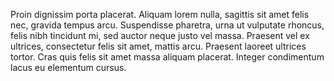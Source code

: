 Proin dignissim porta placerat. Aliquam lorem nulla, sagittis sit amet felis nec, gravida tempus arcu. Suspendisse pharetra, urna ut vulputate rhoncus, felis nibh tincidunt mi, sed auctor neque justo vel massa. Praesent vel ex ultrices, consectetur felis sit amet, mattis arcu. Praesent laoreet ultrices tortor. Cras quis felis sit amet massa aliquam placerat. Integer condimentum lacus eu elementum cursus.